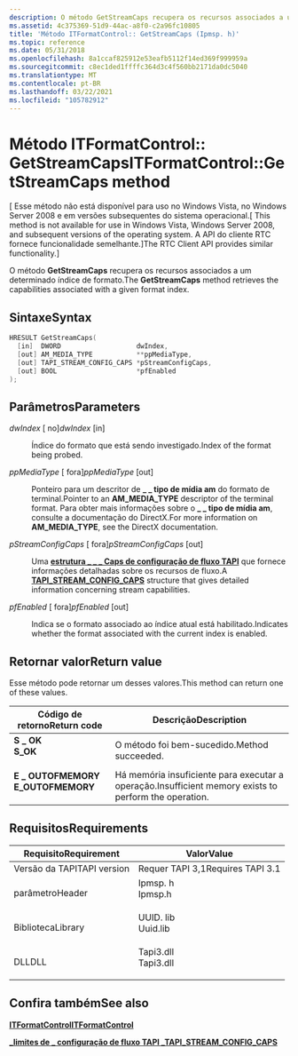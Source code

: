 ```yaml
---
description: O método GetStreamCaps recupera os recursos associados a um determinado índice de formato.
ms.assetid: 4c375369-51d9-44ac-a8f0-c2a96fc10805
title: 'Método ITFormatControl:: GetStreamCaps (Ipmsp. h)'
ms.topic: reference
ms.date: 05/31/2018
ms.openlocfilehash: 8a1ccaf825912e53eafb5112f14ed369f999959a
ms.sourcegitcommit: c8ec1ded1ffffc364d3c4f560bb2171da0dc5040
ms.translationtype: MT
ms.contentlocale: pt-BR
ms.lasthandoff: 03/22/2021
ms.locfileid: "105782912"
---
```

# <a name="itformatcontrolgetstreamcaps-method"></a><span data-ttu-id="6f4ce-103">Método ITFormatControl:: GetStreamCaps</span><span class="sxs-lookup"><span data-stu-id="6f4ce-103">ITFormatControl::GetStreamCaps method</span></span>

<span data-ttu-id="6f4ce-104">\[ Esse método não está disponível para uso no Windows Vista, no Windows Server 2008 e em versões subsequentes do sistema operacional.</span><span class="sxs-lookup"><span data-stu-id="6f4ce-104">\[ This method is not available for use in Windows Vista, Windows Server 2008, and subsequent versions of the operating system.</span></span> <span data-ttu-id="6f4ce-105">A API do cliente RTC fornece funcionalidade semelhante.\]</span><span class="sxs-lookup"><span data-stu-id="6f4ce-105">The RTC Client API provides similar functionality.\]</span></span>

<span data-ttu-id="6f4ce-106">O método **GetStreamCaps** recupera os recursos associados a um determinado índice de formato.</span><span class="sxs-lookup"><span data-stu-id="6f4ce-106">The **GetStreamCaps** method retrieves the capabilities associated with a given format index.</span></span>

## <a name="syntax"></a><span data-ttu-id="6f4ce-107">Sintaxe</span><span class="sxs-lookup"><span data-stu-id="6f4ce-107">Syntax</span></span>


```C++
HRESULT GetStreamCaps(
  [in]  DWORD                   dwIndex,
  [out] AM_MEDIA_TYPE           **ppMediaType,
  [out] TAPI_STREAM_CONFIG_CAPS *pStreamConfigCaps,
  [out] BOOL                    *pfEnabled
);
```



## <a name="parameters"></a><span data-ttu-id="6f4ce-108">Parâmetros</span><span class="sxs-lookup"><span data-stu-id="6f4ce-108">Parameters</span></span>

<dl> <dt>

<span data-ttu-id="6f4ce-109">*dwIndex* \[ no\]</span><span class="sxs-lookup"><span data-stu-id="6f4ce-109">*dwIndex* \[in\]</span></span>
</dt> <dd>

<span data-ttu-id="6f4ce-110">Índice do formato que está sendo investigado.</span><span class="sxs-lookup"><span data-stu-id="6f4ce-110">Index of the format being probed.</span></span>

</dd> <dt>

<span data-ttu-id="6f4ce-111">*ppMediaType* \[ fora\]</span><span class="sxs-lookup"><span data-stu-id="6f4ce-111">*ppMediaType* \[out\]</span></span>
</dt> <dd>

<span data-ttu-id="6f4ce-112">Ponteiro para um descritor de **\_ \_ tipo de mídia am** do formato de terminal.</span><span class="sxs-lookup"><span data-stu-id="6f4ce-112">Pointer to an **AM\_MEDIA\_TYPE** descriptor of the terminal format.</span></span> <span data-ttu-id="6f4ce-113">Para obter mais informações sobre o **\_ \_ tipo de mídia am**, consulte a documentação do DirectX.</span><span class="sxs-lookup"><span data-stu-id="6f4ce-113">For more information on **AM\_MEDIA\_TYPE**, see the DirectX documentation.</span></span>

</dd> <dt>

<span data-ttu-id="6f4ce-114">*pStreamConfigCaps* \[ fora\]</span><span class="sxs-lookup"><span data-stu-id="6f4ce-114">*pStreamConfigCaps* \[out\]</span></span>
</dt> <dd>

<span data-ttu-id="6f4ce-115">Uma [**estrutura \_ \_ \_ Caps de configuração de fluxo TAPI**](tapi-stream-config-caps.md) que fornece informações detalhadas sobre os recursos de fluxo.</span><span class="sxs-lookup"><span data-stu-id="6f4ce-115">A [**TAPI\_STREAM\_CONFIG\_CAPS**](tapi-stream-config-caps.md) structure that gives detailed information concerning stream capabilities.</span></span>

</dd> <dt>

<span data-ttu-id="6f4ce-116">*pfEnabled* \[ fora\]</span><span class="sxs-lookup"><span data-stu-id="6f4ce-116">*pfEnabled* \[out\]</span></span>
</dt> <dd>

<span data-ttu-id="6f4ce-117">Indica se o formato associado ao índice atual está habilitado.</span><span class="sxs-lookup"><span data-stu-id="6f4ce-117">Indicates whether the format associated with the current index is enabled.</span></span>

</dd> </dl>

## <a name="return-value"></a><span data-ttu-id="6f4ce-118">Retornar valor</span><span class="sxs-lookup"><span data-stu-id="6f4ce-118">Return value</span></span>

<span data-ttu-id="6f4ce-119">Esse método pode retornar um desses valores.</span><span class="sxs-lookup"><span data-stu-id="6f4ce-119">This method can return one of these values.</span></span>



| <span data-ttu-id="6f4ce-120">Código de retorno</span><span class="sxs-lookup"><span data-stu-id="6f4ce-120">Return code</span></span>                                                                                   | <span data-ttu-id="6f4ce-121">Descrição</span><span class="sxs-lookup"><span data-stu-id="6f4ce-121">Description</span></span>                                                     |
|-----------------------------------------------------------------------------------------------|-----------------------------------------------------------------|
| <dl> <span data-ttu-id="6f4ce-122"><dt>**S \_ OK**</dt></span><span class="sxs-lookup"><span data-stu-id="6f4ce-122"><dt>**S\_OK**</dt></span></span> </dl>          | <span data-ttu-id="6f4ce-123">O método foi bem-sucedido.</span><span class="sxs-lookup"><span data-stu-id="6f4ce-123">Method succeeded.</span></span><br/>                                    |
| <dl> <span data-ttu-id="6f4ce-124"><dt>**E \_ OUTOFMEMORY**</dt></span><span class="sxs-lookup"><span data-stu-id="6f4ce-124"><dt>**E\_OUTOFMEMORY**</dt></span></span> </dl> | <span data-ttu-id="6f4ce-125">Há memória insuficiente para executar a operação.</span><span class="sxs-lookup"><span data-stu-id="6f4ce-125">Insufficient memory exists to perform the operation.</span></span><br/> |



 

## <a name="requirements"></a><span data-ttu-id="6f4ce-126">Requisitos</span><span class="sxs-lookup"><span data-stu-id="6f4ce-126">Requirements</span></span>



| <span data-ttu-id="6f4ce-127">Requisito</span><span class="sxs-lookup"><span data-stu-id="6f4ce-127">Requirement</span></span> | <span data-ttu-id="6f4ce-128">Valor</span><span class="sxs-lookup"><span data-stu-id="6f4ce-128">Value</span></span> |
|-------------------------|--------------------------------------------------------------------------------------|
| <span data-ttu-id="6f4ce-129">Versão da TAPI</span><span class="sxs-lookup"><span data-stu-id="6f4ce-129">TAPI version</span></span><br/> | <span data-ttu-id="6f4ce-130">Requer TAPI 3,1</span><span class="sxs-lookup"><span data-stu-id="6f4ce-130">Requires TAPI 3.1</span></span><br/>                                                         |
| <span data-ttu-id="6f4ce-131">parâmetro</span><span class="sxs-lookup"><span data-stu-id="6f4ce-131">Header</span></span><br/>       | <dl> <span data-ttu-id="6f4ce-132"><dt>Ipmsp. h</dt></span><span class="sxs-lookup"><span data-stu-id="6f4ce-132"><dt>Ipmsp.h</dt></span></span> </dl>   |
| <span data-ttu-id="6f4ce-133">Biblioteca</span><span class="sxs-lookup"><span data-stu-id="6f4ce-133">Library</span></span><br/>      | <dl> <span data-ttu-id="6f4ce-134"><dt>UUID. lib</dt></span><span class="sxs-lookup"><span data-stu-id="6f4ce-134"><dt>Uuid.lib</dt></span></span> </dl>  |
| <span data-ttu-id="6f4ce-135">DLL</span><span class="sxs-lookup"><span data-stu-id="6f4ce-135">DLL</span></span><br/>          | <dl> <span data-ttu-id="6f4ce-136"><dt>Tapi3.dll</dt></span><span class="sxs-lookup"><span data-stu-id="6f4ce-136"><dt>Tapi3.dll</dt></span></span> </dl> |



## <a name="see-also"></a><span data-ttu-id="6f4ce-137">Confira também</span><span class="sxs-lookup"><span data-stu-id="6f4ce-137">See also</span></span>

<dl> <dt>

[<span data-ttu-id="6f4ce-138">**ITFormatControl**</span><span class="sxs-lookup"><span data-stu-id="6f4ce-138">**ITFormatControl**</span></span>](itformatcontrol.md)
</dt> <dt>

[<span data-ttu-id="6f4ce-139">**\_limites de \_ configuração de fluxo TAPI \_**</span><span class="sxs-lookup"><span data-stu-id="6f4ce-139">**TAPI\_STREAM\_CONFIG\_CAPS**</span></span>](tapi-stream-config-caps.md)
</dt> </dl>

 

 




